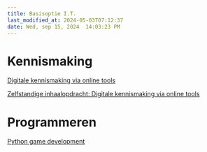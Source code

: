 ```yaml
---
title: Basisoptie I.T.
last_modified_at: 2024-05-03T07:12:37
date: Wed, sep 15, 2024  14:03:23 PM
---
```


# Kennismaking

[Digitale kennismaking via online tools](https://hannemaes.notion.site/Digitale-kennismaking-via-online-tools-32cdac9deeac4a879d74d0b9e6c63f1f?pvs=4)

[Zelfstandige inhaalopdracht: Digitale kennismaking via online tools](https://hannemaes.notion.site/Zelfstandige-inhaalopdracht-Digitale-kennismaking-via-online-tools-d465e05da6f044fdba720cc56abcf47b?pvs=4)

# Programmeren

[Python game development](https://hannemaes.notion.site/Python-Game-Development-f26abfaf2cdc4ff7967753b933cd206f?pvs=74)
